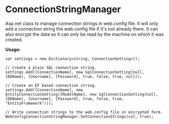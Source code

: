 ConnectionStringManager
=======================

Asp.net class to manage connection strings in web.config file. It will only add a connection string the web.config file if it's not already there. It can also encrypt the data so it can only be read by the machine on which it was created.

<b>Usage:</b>
```
var settings = new Dictionary<string, ConnectionSetting>();

// Create a plain SQL connection string.
settings.Add([ConnectionName], new SqlConnectionSetting(null, [DbName], [Username], [Password], true, false, true, null));

// Create an EF based connection string.
settings.Add([ConnectionName], new EntityConnectionSetting([ModelName], new SqlConnectionSetting(null, [DbName], [Username], [Password], true, false, true, "EntityFramework")));

// Write connection strings to the web.config file in encrypted form.
WebConfigConnectionStringManager.SetConnectionStrings(col, true);
```
